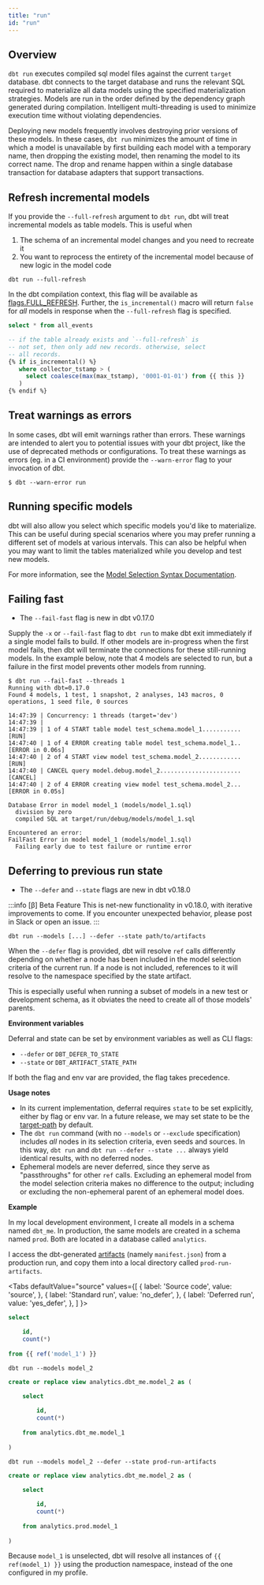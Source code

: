 ```yaml
---
title: "run"
id: "run"
---
```


## Overview

`dbt run` executes compiled sql model files against the current `target`
database. dbt connects to the target database and runs the relevant SQL required
to materialize all data models using the specified materialization strategies.
Models are run in the order defined by the dependency graph generated during
compilation. Intelligent multi-threading is used to minimize execution time
without violating dependencies.

Deploying new models frequently involves destroying prior versions of these
models. In these cases, `dbt run` minimizes the amount of time in which a model
is unavailable by first building each model with a temporary name, then dropping
the existing model, then renaming the model to its correct name. The drop and
rename happen within a single database transaction for database adapters that
support transactions.

## Refresh incremental models

If you provide the `--full-refresh` argument to `dbt run`, dbt will treat incremental models as table models. This is useful when

1. The schema of an incremental model changes and you need to recreate it
2. You want to reprocess the entirety of the incremental model because of new logic in the model code

<File name='bash'>

```shell
dbt run --full-refresh
```

</File>

In the dbt compilation context, this flag will be available as [flags.FULL_REFRESH](flags). Further, the `is_incremental()` macro will return `false` for *all* models in response when the `--full-refresh` flag is specified.

<File name='models/example.sql'>

```sql
select * from all_events

-- if the table already exists and `--full-refresh` is
-- not set, then only add new records. otherwise, select
-- all records.
{% if is_incremental() %}
   where collector_tstamp > (
     select coalesce(max(max_tstamp), '0001-01-01') from {{ this }}
   )
{% endif %}
```

</File>

## Treat warnings as errors

In some cases, dbt will emit warnings rather than errors. These warnings are intended to alert you to potential issues with your dbt project, like the use of deprecated methods or configurations. To treat these warnings as errors (eg. in a CI environment) provide the `--warn-error` flag to your invocation of dbt.

```
$ dbt --warn-error run
```

## Running specific models

dbt will also allow you select which specific models you'd like to materialize. This can be useful during special scenarios where you may prefer running a different set of models at various intervals. This can also be helpful when you may want to limit the tables materialized while you develop and test new models.

For more information, see the [Model Selection Syntax Documentation](model-selection-syntax).

## Failing fast

<Changelog>

 - The `--fail-fast` flag is new in dbt v0.17.0

</Changelog>

Supply the `-x` or `--fail-fast` flag to `dbt run` to make dbt exit immediately
if a single model fails to build. If other models are in-progress when the first
model fails, then dbt will terminate the connections for these still-running
models. In the example below, note that 4 models are selected to run, but a
failure in the first model prevents other models from running.

```text
$ dbt run --fail-fast --threads 1
Running with dbt=0.17.0
Found 4 models, 1 test, 1 snapshot, 2 analyses, 143 macros, 0 operations, 1 seed file, 0 sources

14:47:39 | Concurrency: 1 threads (target='dev')
14:47:39 |
14:47:39 | 1 of 4 START table model test_schema.model_1........... [RUN]
14:47:40 | 1 of 4 ERROR creating table model test_schema.model_1.. [ERROR in 0.06s]
14:47:40 | 2 of 4 START view model test_schema.model_2............ [RUN]
14:47:40 | CANCEL query model.debug.model_2....................... [CANCEL]
14:47:40 | 2 of 4 ERROR creating view model test_schema.model_2... [ERROR in 0.05s]

Database Error in model model_1 (models/model_1.sql)
  division by zero
  compiled SQL at target/run/debug/models/model_1.sql

Encountered an error:
FailFast Error in model model_1 (models/model_1.sql)
  Failing early due to test failure or runtime error
```

## Deferring to previous run state

<Changelog>

 - The `--defer` and `--state` flags are new in dbt v0.18.0

</Changelog>

:::info [β] Beta Feature
This is net-new functionality in v0.18.0, with iterative improvements to come.
If you encounter unexpected behavior, please post in Slack or open an issue.
:::

```
dbt run --models [...] --defer --state path/to/artifacts
```

When the `--defer` flag is provided, dbt will resolve `ref` calls differently 
depending on whether a node has been included in the model selection criteria of
the current run. If a node is not included, references to it will resolve to the namespace 
specified by the state artifact.

This is especially useful when running a subset of models in a new test or development schema,
as it obviates the need to create all of those models' parents.

**Environment variables**

Deferral and state can be set by environment variables as well as CLI flags:

- `--defer` or `DBT_DEFER_TO_STATE`
- `--state` or `DBT_ARTIFACT_STATE_PATH`

If both the flag and env var are provided, the flag takes precedence.

**Usage notes**

- In its current implementation, deferral requires `state` to be set explicitly, either
by flag or env var. In a future release, we may set state to be the [target-path](target-path) by default.
- The `dbt run` command (with no `--models` or `--exclude` specification) includes _all_
nodes in its selection criteria, even seeds and sources. In this way, `dbt run` 
and `dbt run --defer --state ...` always yield identical results, with no deferred nodes.
- Ephemeral models are never deferred, since they serve as "passthroughs" for other `ref` calls.
Excluding an ephemeral model from the model selection criteria makes no difference
to the output; including or excluding the non-ephemeral parent of an ephemeral model does.

**Example**

In my local development environment, I create all models in a schema named
`dbt_me`. In production, the same models are created in a schema named
`prod`. Both are located in a database called `analytics`.

I access the dbt-generated [artifacts](artifacts) (namely `manifest.json`)
from a production run, and copy them into a local directory called `prod-run-artifacts`.

<Tabs
  defaultValue="source"
  values={[
    { label: 'Source code', value: 'source', },
    { label: 'Standard run', value: 'no_defer', },
    { label: 'Deferred run', value: 'yes_defer', },
  ]
}>
<TabItem value="source">

<File name='models/model_2.sql'>

```sql
select

    id,
    count(*)
    
from {{ ref('model_1') }}
```

</File>
</TabItem>

<TabItem value="no_defer">

```shell
dbt run --models model_2
```

<File name='target/run/my_project/model_2.sql'>

```sql
create or replace view analytics.dbt_me.model_2 as (
    
    select

        id,
        count(*)
        
    from analytics.dbt_me.model_1
    
)
```

</File>
</TabItem>

<TabItem value="yes_defer">

```shell
dbt run --models model_2 --defer --state prod-run-artifacts
```

<File name='target/run/my_project/model_2.sql'>

```sql
create or replace view analytics.dbt_me.model_2 as (
    
    select

        id,
        count(*)
        
    from analytics.prod.model_1
    
)
```

</File>

Because `model_1` is unselected, dbt will resolve all instances of `{{ ref(model_1) }}` 
using the production namespace, instead of the one configured in my profile.

</TabItem>
</Tabs>
